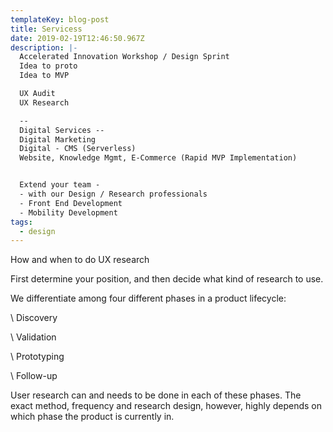 ```yaml
---
templateKey: blog-post
title: Servicess
date: 2019-02-19T12:46:50.967Z
description: |-
  Accelerated Innovation Workshop / Design Sprint
  Idea to proto
  Idea to MVP

  UX Audit
  UX Research

  --
  Digital Services --
  Digital Marketing
  Digital - CMS (Serverless)
  Website, Knowledge Mgmt, E-Commerce (Rapid MVP Implementation)


  Extend your team - 
  - with our Design / Research professionals
  - Front End Development
  - Mobility Development
tags:
  - design
---
```



How and when to do UX research



First determine your position, and then decide what kind of research to use.



We differentiate among four different phases in a product lifecycle:



\    Discovery



\    Validation



\    Prototyping



\    Follow-up



User research can and needs to be done in each of these phases. The exact method, frequency and research design, however, highly depends on which phase the product is currently in.
